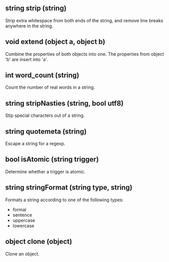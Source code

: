 ## string strip (string)

Strip extra whitespace from both ends of the string, and remove
line breaks anywhere in the string.

## void extend (object a, object b)

Combine the properties of both objects into one. The properties from
object 'b' are insert into 'a'.

## int word_count (string)

Count the number of real words in a string.

## string stripNasties (string, bool utf8)

Stip special characters out of a string.

## string quotemeta (string)

Escape a string for a regexp.

## bool isAtomic (string trigger)

Determine whether a trigger is atomic.

## string stringFormat (string type, string)

Formats a string according to one of the following types:
- formal
- sentence
- uppercase
- lowercase

## object clone (object)

Clone an object.